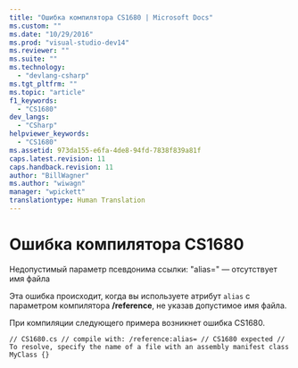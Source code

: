 ```yaml
---
title: "Ошибка компилятора CS1680 | Microsoft Docs"
ms.custom: ""
ms.date: "10/29/2016"
ms.prod: "visual-studio-dev14"
ms.reviewer: ""
ms.suite: ""
ms.technology: 
  - "devlang-csharp"
ms.tgt_pltfrm: ""
ms.topic: "article"
f1_keywords: 
  - "CS1680"
dev_langs: 
  - "CSharp"
helpviewer_keywords: 
  - "CS1680"
ms.assetid: 973da155-e6fa-4de8-94fd-7838f839a81f
caps.latest.revision: 11
caps.handback.revision: 11
author: "BillWagner"
ms.author: "wiwagn"
manager: "wpickett"
translationtype: Human Translation
---
```

# Ошибка компилятора CS1680
Недопустимый параметр псевдонима ссылки: "alias\=" — отсутствует имя файла  
  
 Эта ошибка происходит, когда вы используете атрибут `alias` с параметром компилятора **\/reference**, не указав допустимое имя файла.  
  
 При компиляции следующего примера возникнет ошибка CS1680.  
  
```  
// CS1680.cs // compile with: /reference:alias= // CS1680 expected // To resolve, specify the name of a file with an assembly manifest class MyClass {}  
  
```